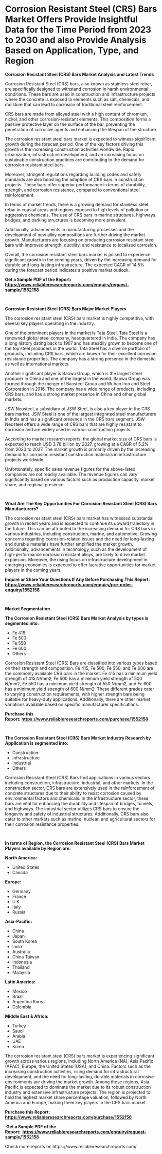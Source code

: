 <p><h1>Corrosion Resistant Steel (CRS) Bars Market Offers Provide Insightful Data for the Time Period from 2023 to 2030 and also Provide Analysis Based on Application, Type, and Region</h1></p><p><strong>Corrosion Resistant Steel (CRS) Bars Market Analysis and Latest Trends</strong></p>
<p><p>Corrosion Resistant Steel (CRS) bars, also known as stainless steel rebar, are specifically designed to withstand corrosion in harsh environmental conditions. These bars are used in construction and infrastructure projects where the concrete is exposed to elements such as salt, chemicals, and moisture that can lead to corrosion of traditional steel reinforcement.</p><p>CRS bars are made from alloyed steel with a high content of chromium, nickel, and other corrosion-resistant elements. This composition forms a passive protective layer on the surface of the bar, preventing the penetration of corrosive agents and enhancing the lifespan of the structure.</p><p>The corrosion resistant steel bars market is expected to witness significant growth during the forecast period. One of the key factors driving this growth is the increasing construction activities worldwide. Rapid urbanization, infrastructure development, and an increasing focus on sustainable construction practices are contributing to the demand for corrosion resistant steel bars.</p><p>Moreover, stringent regulations regarding building codes and safety standards are also boosting the adoption of CRS bars in construction projects. These bars offer superior performance in terms of durability, strength, and corrosion resistance, compared to conventional steel reinforcement.</p><p>In terms of market trends, there is a growing demand for stainless steel rebar in coastal areas and regions exposed to high levels of pollution or aggressive chemicals. The use of CRS bars in marine structures, highways, bridges, and parking structures is becoming more prevalent.</p><p>Additionally, advancements in manufacturing processes and the development of new alloy compositions are further driving the market growth. Manufacturers are focusing on producing corrosion resistant steel bars with improved strength, ductility, and resistance to localized corrosion.</p><p>Overall, the corrosion resistant steel bars market is poised to experience significant growth in the coming years, driven by the increasing demand for durable and long-lasting infrastructure. The expected CAGR of 14.5% during the forecast period indicates a positive market outlook.</p></p>
<p><strong>Get a Sample PDF of the Report:&nbsp; <a href="https://www.reliableresearchreports.com/enquiry/request-sample/1552158">https://www.reliableresearchreports.com/enquiry/request-sample/1552158</a></strong></p>
<p>&nbsp;</p>
<p><strong>Corrosion Resistant Steel (CRS) Bars Major Market Players</strong></p>
<p><p>The corrosion resistant steel (CRS) bars market is highly competitive, with several key players operating in the industry. </p><p>One of the prominent players in the market is Tata Steel. Tata Steel is a renowned global steel company, headquartered in India. The company has a long history dating back to 1907 and has steadily grown to become one of the top steel producers in the world. Tata Steel has a diverse portfolio of products, including CRS bars, which are known for their excellent corrosion resistance properties. The company has a strong presence in the domestic as well as international markets.</p><p>Another significant player is Baowu Group, which is the largest steel producer in China and one of the largest in the world. Baowu Group was formed through the merger of Baosteel Group and Wuhan Iron and Steel Corporation in 2016. The company has a wide range of products, including CRS bars, and has a strong market presence in China and other global markets.</p><p>JSW Neosteel, a subsidiary of JSW Steel, is also a key player in the CRS bars market. JSW Steel is one of the largest integrated steel manufacturers in India and has a significant presence in the CRS bars segment. JSW Neosteel offers a wide range of CRS bars that are highly resistant to corrosion and are widely used in various construction projects.</p><p>According to market research reports, the global market size of CRS bars is expected to reach USD 3.78 billion by 2027, growing at a CAGR of 5.2% from 2020 to 2027. The market growth is primarily driven by the increasing demand for corrosion resistant construction materials in infrastructure projects worldwide.</p><p>Unfortunately, specific sales revenue figures for the above-listed companies are not readily available. The revenue figures can vary significantly based on various factors such as production capacity, market share, and regional presence.</p></p>
<p>&nbsp;</p>
<p><strong>What Are The Key Opportunities For Corrosion Resistant Steel (CRS) Bars Manufacturers?</strong></p>
<p><p>The corrosion resistant steel (CRS) bars market has witnessed substantial growth in recent years and is expected to continue its upward trajectory in the future. This can be attributed to the increasing demand for CRS bars in various industries, including construction, marine, and automotive. Growing concerns regarding corrosion-related issues and the need for long-lasting and durable materials have further amplified the market growth. Additionally, advancements in technology, such as the development of high-performance corrosion resistant alloys, are likely to drive market expansion. Moreover, the rising focus on infrastructure development in emerging economies is expected to offer lucrative opportunities for market players in the coming years.</p></p>
<p><strong>Inquire or Share Your Questions If Any Before Purchasing This Report: <a href="https://www.reliableresearchreports.com/enquiry/pre-order-enquiry/1552158">https://www.reliableresearchreports.com/enquiry/pre-order-enquiry/1552158</a></strong></p>
<p>&nbsp;</p>
<p><strong>Market Segmentation</strong></p>
<p><strong>The Corrosion Resistant Steel (CRS) Bars Market Analysis by types is segmented into:</strong></p>
<p><ul><li>Fe 415</li><li>Fe 500</li><li>Fe 550</li><li>Fe 600</li><li>Others</li></ul></p>
<p><p>Corrosion Resistant Steel (CRS) Bars are classified into various types based on their strength and composition. Fe 415, Fe 500, Fe 550, and Fe 600 are the commonly available CRS bars in the market. Fe 415 has a minimum yield strength of 415 N/mm2, Fe 500 has a minimum yield strength of 500 N/mm2, Fe 550 has a minimum yield strength of 550 N/mm2, and Fe 600 has a minimum yield strength of 600 N/mm2. These different grades cater to varying construction requirements, with higher strength bars being suitable for heavy-duty applications. Additionally, there are other market variations available based on specific manufacturer specifications.</p></p>
<p><strong>Purchase this Report:&nbsp;<a href="https://www.reliableresearchreports.com/purchase/1552158">https://www.reliableresearchreports.com/purchase/1552158</a></strong></p>
<p>&nbsp;</p>
<p><strong>The Corrosion Resistant Steel (CRS) Bars Market Industry Research by Application is segmented into:</strong></p>
<p><ul><li>Construction</li><li>Infrastructure</li><li>Industrial</li><li>Others</li></ul></p>
<p><p>Corrosion Resistant Steel (CRS) Bars find applications in various sectors including construction, infrastructure, industrial, and other markets. In the construction sector, CRS bars are extensively used in the reinforcement of concrete structures due to their ability to resist corrosion caused by environmental factors and chemicals. In the infrastructure sector, these bars are vital for enhancing the durability and lifespan of bridges, tunnels, and highways. The industrial sector utilizes CRS bars to ensure the longevity and safety of industrial structures. Additionally, CRS bars also cater to other markets such as marine, nuclear, and agricultural sectors for their corrosion resistance properties.</p></p>
<p>&nbsp;</p>
<p><strong>In terms of Region, the Corrosion Resistant Steel (CRS) Bars Market Players available by Region are:</strong></p>
<p>
    <p> <strong> North America: </strong>
        <ul>
            <li>United States</li>
            <li>Canada</li>
        </ul>
        </p> 
    <p> <strong> Europe: </strong>
        <ul>
            <li>Germany</li>
            <li>France</li>
            <li>U.K.</li>
            <li>Italy</li>
            <li>Russia</li>
        </ul>
        </p> 
    <p> <strong> Asia-Pacific: </strong>
        <ul>
            <li>China</li>
            <li>Japan</li>
            <li>South Korea</li>
            <li>India</li>
            <li>Australia</li>
            <li>China Taiwan</li>
            <li>Indonesia</li>
            <li>Thailand</li>
            <li>Malaysia</li>
        </ul>
        </p> 
    <p> <strong> Latin America: </strong>
        <ul>
            <li>Mexico</li>
            <li>Brazil</li>
            <li>Argentina Korea</li>
            <li>Colombia</li>
        </ul>
        </p> 
    <p> <strong> Middle East & Africa: </strong>
        <ul>
            <li>Turkey</li>
            <li>Saudi</li>
            <li>Arabia</li>
            <li>UAE</li>
            <li>Korea</li>
        </ul>
    </p>
    </p>
<p><p>The corrosion resistant steel (CRS) bars market is experiencing significant growth across various regions, including North America (NA), Asia Pacific (APAC), Europe, the United States (USA), and China. Factors such as the increasing construction activities, rising demand for infrastructural development, and the need for long-lasting, durable materials in corrosive environments are driving the market growth. Among these regions, Asia Pacific is expected to dominate the market due to its robust construction industry and extensive infrastructure projects. The region is projected to hold the highest market share percentage valuation, followed by North America and Europe, making them key players in the CRS bars market.</p></p>
<p><strong>Purchase this Report: <a href="https://www.reliableresearchreports.com/purchase/1552158">https://www.reliableresearchreports.com/purchase/1552158</a></strong></p>
<p>&nbsp;<strong>Get a Sample PDF of the Report:&nbsp;&nbsp;<a href="https://www.reliableresearchreports.com/enquiry/request-sample/1552158">https://www.reliableresearchreports.com/enquiry/request-sample/1552158</a></strong></p>
<p><strong></strong></p>
<p>Check more reports on https://www.reliableresearchreports.com/</p>